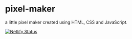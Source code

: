 # pixel-maker

a little pixel maker created using HTML, CSS and JavaScript.

[![Netlify Status](https://api.netlify.com/api/v1/badges/1e3a98ed-7deb-4db1-99c6-718378f550bd/deploy-status)](https://app.netlify.com/sites/pixel-maker/deploys)
